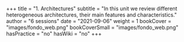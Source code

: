 +++
title = "1. Architectures"
subtitle = "In this unit we review different heterogeneous architectures, their main features and characteristics."
author = "6 sessions"
date = "2021-09-06"
weight = 1
bookCover = "images/fondo_web.png"
bookCoverSmall = "images/fondo_web.png"
hasPractice = "no"
hasWiki = "no"
+++